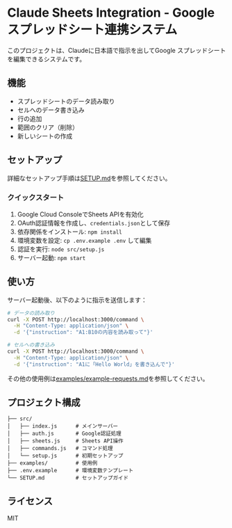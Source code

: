 # Claude Sheets Integration - Google スプレッドシート連携システム

このプロジェクトは、Claudeに日本語で指示を出してGoogle スプレッドシートを編集できるシステムです。

## 機能

- スプレッドシートのデータ読み取り
- セルへのデータ書き込み
- 行の追加
- 範囲のクリア（削除）
- 新しいシートの作成

## セットアップ

詳細なセットアップ手順は[SETUP.md](./SETUP.md)を参照してください。

### クイックスタート

1. Google Cloud ConsoleでSheets APIを有効化
2. OAuth認証情報を作成し、`credentials.json`として保存
3. 依存関係をインストール: `npm install`
4. 環境変数を設定: `cp .env.example .env` して編集
5. 認証を実行: `node src/setup.js`
6. サーバー起動: `npm start`

## 使い方

サーバー起動後、以下のように指示を送信します：

```bash
# データの読み取り
curl -X POST http://localhost:3000/command \
  -H "Content-Type: application/json" \
  -d '{"instruction": "A1:B10の内容を読み取って"}'

# セルへの書き込み
curl -X POST http://localhost:3000/command \
  -H "Content-Type: application/json" \
  -d '{"instruction": "A1に「Hello World」を書き込んで"}'
```

その他の使用例は[examples/example-requests.md](./examples/example-requests.md)を参照してください。

## プロジェクト構成

```
├── src/
│   ├── index.js      # メインサーバー
│   ├── auth.js       # Google認証処理
│   ├── sheets.js     # Sheets API操作
│   ├── commands.js   # コマンド処理
│   └── setup.js      # 初期セットアップ
├── examples/         # 使用例
├── .env.example      # 環境変数テンプレート
└── SETUP.md          # セットアップガイド
```

## ライセンス

MIT
